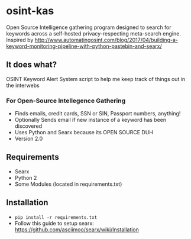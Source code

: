 # osint-kas
Open Source Intelligence gathering program designed to search for keywords across a self-hosted privacy-respecting meta-search engine.
Inspired by http://www.automatingosint.com/blog/2017/04/building-a-keyword-monitoring-pipeline-with-python-pastebin-and-searx/

## It does what?
OSINT Keyword Alert System script to help me keep track of things out in the interwebs

### For Open-Source Intellegence Gathering ###

* Finds emails, credit cards, SSN or SIN, Passport numbers, anything!
* Optionally Sends email if new instance of a keyword has been discovered
* Uses Python and Searx because its OPEN SOURCE DUH
* Version 2.0

## Requirements

* Searx
* Python 2
* Some Modules (located in requirements.txt)

## Installation

* `pip install -r requirements.txt`
* Follow this guide to setup searx: https://github.com/asciimoo/searx/wiki/Installation
